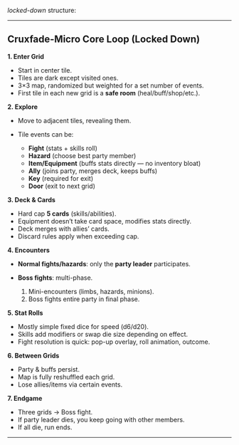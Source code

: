 *locked-down* structure:

---

## **Cruxfade-Micro Core Loop (Locked Down)**

**1. Enter Grid**

* Start in center tile.
* Tiles are dark except visited ones.
* 3×3 map, randomized but weighted for a set number of events.
* First tile in each new grid is a **safe room** (heal/buff/shop/etc.).

**2. Explore**

* Move to adjacent tiles, revealing them.
* Tile events can be:

  * **Fight** (stats + skills roll)
  * **Hazard** (choose best party member)
  * **Item/Equipment** (buffs stats directly — no inventory bloat)
  * **Ally** (joins party, merges deck, keeps buffs)
  * **Key** (required for exit)
  * **Door** (exit to next grid)

**3. Deck & Cards**

* Hard cap **5 cards** (skills/abilities).
* Equipment doesn’t take card space, modifies stats directly.
* Deck merges with allies’ cards.
* Discard rules apply when exceeding cap.

**4. Encounters**

* **Normal fights/hazards**: only the **party leader** participates.
* **Boss fights**: multi-phase.

  1. Mini-encounters (limbs, hazards, minions).
  2. Boss fights entire party in final phase.

**5. Stat Rolls**

* Mostly simple fixed dice for speed (d6/d20).
* Skills add modifiers or swap die size depending on effect.
* Fight resolution is quick: pop-up overlay, roll animation, outcome.

**6. Between Grids**

* Party & buffs persist.
* Map is fully reshuffled each grid.
* Lose allies/items via certain events.

**7. Endgame**

* Three grids → Boss fight.
* If party leader dies, you keep going with other members.
* If all die, run ends.

---
